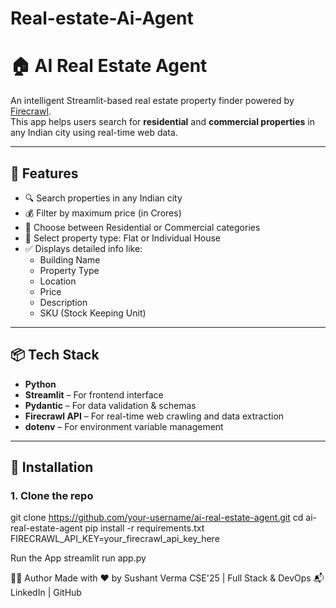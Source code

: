 # Real-estate-Ai-Agent
# 🏠 AI Real Estate Agent

An intelligent Streamlit-based real estate property finder powered by [Firecrawl](https://firecrawl.dev).  
This app helps users search for **residential** and **commercial properties** in any Indian city using real-time web data.

---

## 🚀 Features

- 🔍 Search properties in any Indian city
- 💰 Filter by maximum price (in Crores)
- 🏢 Choose between Residential or Commercial categories
- 🏡 Select property type: Flat or Individual House
- ✅ Displays detailed info like:
  - Building Name
  - Property Type
  - Location
  - Price
  - Description
  - SKU (Stock Keeping Unit)

---

## 📦 Tech Stack

- **Python**
- **Streamlit** – For frontend interface
- **Pydantic** – For data validation & schemas
- **Firecrawl API** – For real-time web crawling and data extraction
- **dotenv** – For environment variable management

---

## 🔧 Installation

### 1. Clone the repo

git clone https://github.com/your-username/ai-real-estate-agent.git
cd ai-real-estate-agent
pip install -r requirements.txt
FIRECRAWL_API_KEY=your_firecrawl_api_key_here


Run the App
streamlit run app.py

🙋‍♂️ Author
Made with ❤️ by Sushant Verma
CSE'25 | Full Stack & DevOps 
📬 LinkedIn | GitHub
